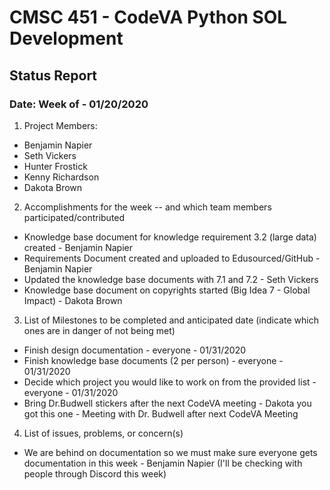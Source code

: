 # CMSC 451 - CodeVA Python SOL Development
## Status Report
### Date: Week of - 01/20/2020
1. Project Members:
  * Benjamin Napier
  * Seth Vickers
  * Hunter Frostick
  * Kenny Richardson
  * Dakota Brown
2. Accomplishments for the week -- and which team members participated/contributed
  * Knowledge base document for knowledge requirement 3.2 (large data) created - Benjamin Napier
  * Requirements Document created and uploaded to Edusourced/GitHub - Benjamin Napier
  * Updated the knowledge base documents with 7.1 and 7.2 - Seth Vickers
  * Knowledge base document on copyrights started (Big Idea 7 - Global Impact) - Dakota Brown
3. List of Milestones to be completed and anticipated date (indicate which ones are in danger of not being met)
  * Finish design documentation - everyone - 01/31/2020
  * Finish knowledge base documents (2 per person) - everyone - 01/31/2020
  * Decide which project you would like to work on from the provided list - everyone - 01/31/2020
  * Bring Dr.Budwell stickers after the next CodeVA meeting - Dakota you got this one - Meeting with Dr. Budwell after next CodeVA Meeting
4. List of issues, problems, or concern(s)
  * We are behind on documentation so we must make sure everyone gets documentation in this week - Benjamin Napier (I'll be checking with people through Discord this week)
